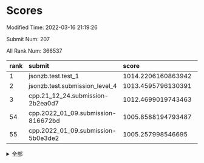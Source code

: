 # Scores

Modified Time: 2022-03-16 21:19:26

Submit Num: 207

All Rank Num: 366537

| rank |               submit               |       score        |       sigma        | pk_num |
| :--- | :--------------------------------- | :----------------- | :----------------- | :----- |
| 1    | jsonzb.test.test_1                 | 1014.2206160863942 | 0.8473708175498414 | 7082   |
| 2    | jsonzb.test.submission_level_4     | 1013.4595796130391 | 0.7962628042383035 | 7083   |
| 3    | cpp.21_12_24.submission-2b2ea0d7   | 1012.4699019743463 | 0.7991430131466893 | 7081   |
| 54   | cpp.2022_01_09.submission-816672bd | 1005.8588194793487 | 0.7299785388921801 | 7083   |
| 55   | cpp.2022_01_09.submission-5b0e3de2 | 1005.257998546695  | 0.7326068871374628 | 7084   |


<details>
<summary>全部</summary>

| rank |                 submit                 |       score        |       sigma        | pk_num |
| :--- | :------------------------------------- | :----------------- | :----------------- | :----- |
| 1    | jsonzb.test.test_1                     | 1014.2206160863942 | 0.8473708175498414 | 7082   |
| 2    | jsonzb.test.submission_level_4         | 1013.4595796130391 | 0.7962628042383035 | 7083   |
| 3    | cpp.21_12_24.submission-2b2ea0d7       | 1012.4699019743463 | 0.7991430131466893 | 7081   |
| 4    | gobigger.level_3.submission_level_3_12 | 1011.7559620806971 | 0.7771571067330174 | 7082   |
| 5    | gobigger.level_3.submission_level_3_23 | 1011.5200996063935 | 0.7524833663023505 | 7083   |
| 6    | gobigger.level_3.submission_level_3_24 | 1011.4420670132947 | 0.7666952650756933 | 7078   |
| 7    | gobigger.level_3.submission_level_3_39 | 1011.2501050264001 | 0.7596008959524463 | 7083   |
| 8    | gobigger.level_3.submission_level_3_9  | 1011.1878183538619 | 0.7693425973592134 | 7085   |
| 9    | gobigger.level_3.submission_level_3_33 | 1011.0246405997638 | 0.7709621595579392 | 7084   |
| 10   | gobigger.level_3.submission_level_3_25 | 1011.0033252912765 | 0.7905772830354239 | 7077   |
| 11   | gobigger.level_3.submission_level_3_26 | 1010.7893989264013 | 0.7555392054599614 | 7084   |
| 12   | gobigger.level_3.submission_level_3_10 | 1010.7136857582691 | 0.7927280831381087 | 7084   |
| 13   | gobigger.level_3.submission_level_3_42 | 1010.6588715442863 | 0.7723150339970586 | 7089   |
| 14   | gobigger.level_3.submission_level_3_31 | 1010.6292316259505 | 0.7679728134150242 | 7085   |
| 15   | gobigger.level_3.submission_level_3_5  | 1010.5807884555453 | 0.7439804362579199 | 7083   |
| 16   | gobigger.level_3.submission_level_3_6  | 1010.5650581256443 | 0.7678965163389778 | 7082   |
| 17   | gobigger.level_3.submission_level_3_4  | 1010.5606605528947 | 0.7618799926886076 | 7085   |
| 18   | gobigger.level_3.submission_level_3_8  | 1010.4737293792193 | 0.7620470896002556 | 7086   |
| 19   | gobigger.level_3.submission_level_3_30 | 1010.4491009998609 | 0.7964852763006588 | 7085   |
| 20   | gobigger.level_3.submission_level_3_17 | 1010.4091267029113 | 0.7441114543757027 | 7083   |
| 21   | gobigger.level_3.submission_level_3_20 | 1010.4036951696197 | 0.7553750362890971 | 7084   |
| 22   | gobigger.level_3.submission_level_3_3  | 1010.3806351566593 | 0.7783117083677079 | 7079   |
| 23   | gobigger.level_3.submission_level_3_47 | 1010.338065694194  | 0.7869509611771317 | 7082   |
| 24   | gobigger.level_3.submission_level_3_19 | 1010.2794935236905 | 0.7751757527136934 | 7084   |
| 25   | gobigger.level_3.submission_level_3_35 | 1010.2592836876923 | 0.7697995797990034 | 7081   |
| 26   | gobigger.level_3.submission_level_3_7  | 1010.2379250065075 | 0.7794588653668119 | 7084   |
| 27   | gobigger.level_3.submission_level_3_34 | 1010.2283306630234 | 0.7567533852908571 | 7085   |
| 28   | gobigger.level_3.submission_level_3_45 | 1010.191068512954  | 0.7531646830778802 | 7081   |
| 29   | gobigger.level_3.submission_level_3_38 | 1010.1688523781274 | 0.7469260284581725 | 7084   |
| 30   | gobigger.level_3.submission_level_3_48 | 1010.0544795625802 | 0.7688691202972134 | 7084   |
| 31   | gobigger.level_3.submission_level_3_14 | 1010.0360726534797 | 0.7622418684074059 | 7083   |
| 32   | gobigger.level_3.submission_level_3_15 | 1010.0053656617599 | 0.7740657842327409 | 7084   |
| 33   | gobigger.level_3.submission_level_3_11 | 1009.923386357232  | 0.7635412507570628 | 7080   |
| 34   | gobigger.level_3.submission_level_3_13 | 1009.9001459532291 | 0.7582748536866424 | 7084   |
| 35   | gobigger.level_3.submission_level_3_28 | 1009.8257411047775 | 0.7535171220156416 | 7087   |
| 36   | gobigger.level_3.submission_level_3_22 | 1009.8194963884815 | 0.754455799190506  | 7076   |
| 37   | gobigger.level_3.submission_level_3_18 | 1009.7101653666147 | 0.7571805943711231 | 7083   |
| 38   | gobigger.level_3.submission_level_3_27 | 1009.6958481212753 | 0.7685889316888254 | 7085   |
| 39   | gobigger.level_3.submission_level_3_44 | 1009.6491128205669 | 0.7442117091828958 | 7088   |
| 40   | gobigger.level_3.submission_level_3_21 | 1009.4796936432331 | 0.7298567869144815 | 7079   |
| 41   | gobigger.level_3.submission_level_3_29 | 1009.4052797046867 | 0.7477519467595735 | 7079   |
| 42   | gobigger.level_3.submission_level_3_16 | 1009.3063851797551 | 0.7505138052058619 | 7082   |
| 43   | gobigger.level_3.submission_level_3_1  | 1009.2768057996889 | 0.7461006060897455 | 7083   |
| 44   | gobigger.level_3.submission_level_3_37 | 1009.1683225142477 | 0.7494945774254488 | 7083   |
| 45   | gobigger.level_3.submission_level_3_32 | 1009.0084341103112 | 0.7548670641192714 | 7085   |
| 46   | gobigger.level_3.submission_level_3_2  | 1008.9884495916706 | 0.741742594848206  | 7081   |
| 47   | gobigger.level_3.submission_level_3_49 | 1008.9665608204436 | 0.7522095243187463 | 7082   |
| 48   | gobigger.level_3.submission_level_3_41 | 1008.8644218282442 | 0.7375834370087746 | 7082   |
| 49   | gobigger.level_3.submission_level_3_0  | 1008.7276061457492 | 0.7470250064699326 | 7083   |
| 50   | gobigger.level_3.submission_level_3_46 | 1008.6917738431334 | 0.727917695733811  | 7082   |
| 51   | gobigger.level_3.submission_level_3_40 | 1008.666419619861  | 0.7382828243113858 | 7083   |
| 52   | gobigger.level_3.submission_level_3_36 | 1008.6639966504102 | 0.7476526578614193 | 7082   |
| 53   | gobigger.level_3.submission_level_3_43 | 1008.1990052870442 | 0.736999024841471  | 7077   |
| 54   | cpp.2022_01_09.submission-816672bd     | 1005.8588194793487 | 0.7299785388921801 | 7083   |
| 55   | cpp.2022_01_09.submission-5b0e3de2     | 1005.257998546695  | 0.7326068871374628 | 7084   |
| 56   | gobigger.level_1.submission_level_1_43 | 1004.9775191502162 | 0.7165056165956273 | 7085   |
| 57   | gobigger.level_1.submission_level_1_38 | 1004.7194617002829 | 0.7255864327489018 | 7077   |
| 58   | gobigger.level_1.submission_level_1_41 | 1004.558360537594  | 0.7217632425234775 | 7087   |
| 59   | gobigger.level_1.submission_level_1_42 | 1004.5392638263778 | 0.7151477196013692 | 7082   |
| 60   | gobigger.level_1.submission_level_1_12 | 1004.2428416030591 | 0.7247629654965934 | 7087   |
| 61   | gobigger.level_1.submission_level_1_31 | 1004.2244734452046 | 0.7154656058699832 | 7080   |
| 62   | gobigger.level_1.submission_level_1_37 | 1004.195428371804  | 0.720392877797865  | 7081   |
| 63   | gobigger.level_1.submission_level_1_39 | 1004.1725389093323 | 0.7095245399722427 | 7080   |
| 64   | gobigger.level_1.submission_level_1_18 | 1004.1680721978342 | 0.7253069538449001 | 7082   |
| 65   | gobigger.level_1.submission_level_1_15 | 1004.1077093248646 | 0.7194649543319616 | 7080   |
| 66   | gobigger.level_1.submission_level_1_24 | 1003.9670855939962 | 0.7316670164853467 | 7083   |
| 67   | gobigger.level_1.submission_level_1_28 | 1003.9316403891144 | 0.7187623314370696 | 7079   |
| 68   | gobigger.level_1.submission_level_1_46 | 1003.8584023503083 | 0.7348726836372647 | 7081   |
| 69   | gobigger.level_1.submission_level_1_29 | 1003.8204278922901 | 0.7169175559066729 | 7077   |
| 70   | gobigger.level_1.submission_level_1_6  | 1003.784437619022  | 0.708099434376352  | 7081   |
| 71   | gobigger.level_1.submission_level_1_1  | 1003.733884145043  | 0.7194083826667215 | 7076   |
| 72   | gobigger.level_1.submission_level_1_26 | 1003.722485888871  | 0.7144127132818461 | 7083   |
| 73   | gobigger.level_1.submission_level_1_21 | 1003.6499628691395 | 0.706509634389391  | 7085   |
| 74   | gobigger.level_1.submission_level_1_36 | 1003.5737006866351 | 0.7152163891398499 | 7087   |
| 75   | gobigger.level_1.submission_level_1_47 | 1003.5507603865375 | 0.7251764877969461 | 7083   |
| 76   | gobigger.level_1.submission_level_1_45 | 1003.5174434861735 | 0.7179621176533563 | 7083   |
| 77   | gobigger.level_1.submission_level_1_34 | 1003.5135458541487 | 0.7115147684895284 | 7080   |
| 78   | gobigger.level_1.submission_level_1_2  | 1003.4378256728843 | 0.7244382803423407 | 7078   |
| 79   | gobigger.level_1.submission_level_1_19 | 1003.4201810507053 | 0.7297678655797695 | 7090   |
| 80   | gobigger.level_1.submission_level_1_27 | 1003.3665666228577 | 0.7247274413338859 | 7076   |
| 81   | gobigger.level_1.submission_level_1_20 | 1003.3637207591072 | 0.7191556551125546 | 7083   |
| 82   | gobigger.level_1.submission_level_1_5  | 1003.2324003573186 | 0.7026836653386958 | 7079   |
| 83   | gobigger.level_1.submission_level_1_11 | 1003.2305015165808 | 0.7154740144431282 | 7086   |
| 84   | gobigger.level_1.submission_level_1_35 | 1003.172481905057  | 0.7110398749518537 | 7088   |
| 85   | gobigger.level_1.submission_level_1_44 | 1003.1484000215466 | 0.7121513498386202 | 7091   |
| 86   | gobigger.level_1.submission_level_1_3  | 1003.0941473231669 | 0.7141952808449527 | 7081   |
| 87   | gobigger.level_1.submission_level_1_8  | 1003.0383298825941 | 0.711984222257303  | 7084   |
| 88   | gobigger.level_1.submission_level_1_23 | 1003.0273839580669 | 0.7084987426937798 | 7090   |
| 89   | gobigger.level_1.submission_level_1_14 | 1003.0273273646279 | 0.7138976625462559 | 7088   |
| 90   | gobigger.level_1.submission_level_1_10 | 1003.0267473148704 | 0.7048162923534133 | 7085   |
| 91   | gobigger.level_1.submission_level_1_48 | 1003.0014069317181 | 0.717677996721917  | 7083   |
| 92   | gobigger.level_1.submission_level_1_22 | 1002.9113898084687 | 0.7097926934051281 | 7086   |
| 93   | gobigger.level_1.submission_level_1_30 | 1002.9057844718404 | 0.7140506699681379 | 7085   |
| 94   | gobigger.level_1.submission_level_1_49 | 1002.8420035377144 | 0.7150080973113647 | 7082   |
| 95   | gobigger.level_1.submission_level_1_40 | 1002.7941240698542 | 0.7101838223080541 | 7078   |
| 96   | gobigger.level_1.submission_level_1_17 | 1002.7420236754625 | 0.7115829442188986 | 7088   |
| 97   | gobigger.level_1.submission_level_1_7  | 1002.6018017739106 | 0.7176678820329558 | 7078   |
| 98   | gobigger.level_1.submission_level_1_9  | 1002.5643429201252 | 0.7161156178974586 | 7088   |
| 99   | gobigger.level_1.submission_level_1_33 | 1002.4991600476944 | 0.7228107792174991 | 7084   |
| 100  | gobigger.level_1.submission_level_1_13 | 1002.3251064622171 | 0.7065990649624336 | 7081   |
| 101  | gobigger.level_1.submission_level_1_25 | 1002.163925963908  | 0.724550426440331  | 7082   |
| 102  | gobigger.level_1.submission_level_1_16 | 1002.1226737300864 | 0.7124783575860284 | 7083   |
| 103  | gobigger.level_1.submission_level_1_32 | 1001.9932112478912 | 0.7059358573902464 | 7079   |
| 104  | gobigger.level_1.submission_level_1_4  | 1001.575159128224  | 0.7026233756366328 | 7078   |
| 105  | gobigger.level_1.submission_level_1_0  | 1001.454601310295  | 0.7094359270157217 | 7083   |
| 106  | gobigger.random.submission_random_10   | 997.569670239141   | 0.7016169692046935 | 7084   |
| 107  | gobigger.random.submission_random_36   | 997.4029343534994  | 0.7098904584793542 | 7080   |
| 108  | gobigger.random.submission_random_17   | 997.0847149609478  | 0.7117709900969837 | 7080   |
| 109  | gobigger.random.submission_random_48   | 997.0417984549816  | 0.7103863537230317 | 7086   |
| 110  | gobigger.random.submission_random_22   | 997.0174947055747  | 0.6927215373492346 | 7083   |
| 111  | gobigger.random.submission_random_34   | 996.925997519043   | 0.7026615698017045 | 7080   |
| 112  | gobigger.random.submission_random_45   | 996.8451255207126  | 0.7124042815055257 | 7082   |
| 113  | gobigger.random.submission_random_30   | 996.7658862586063  | 0.6984039697405199 | 7081   |
| 114  | gobigger.random.submission_random_42   | 996.628664119151   | 0.7142474162496039 | 7081   |
| 115  | gobigger.random.submission_random_47   | 996.568058784528   | 0.6984023669334298 | 7087   |
| 116  | gobigger.random.submission_random_14   | 996.5605547225061  | 0.6954584135900708 | 7084   |
| 117  | gobigger.random.submission_random_16   | 996.5128265332403  | 0.7081737252525117 | 7091   |
| 118  | gobigger.random.submission_random_28   | 996.4323278940582  | 0.7083819805923861 | 7081   |
| 119  | gobigger.random.submission_random_8    | 996.3312355368429  | 0.708675517539121  | 7084   |
| 120  | gobigger.random.submission_random_21   | 996.3271442975638  | 0.7118318908643461 | 7087   |
| 121  | gobigger.random.submission_random_37   | 996.2889259680882  | 0.7078987711186937 | 7078   |
| 122  | gobigger.random.submission_random_46   | 996.1889944776084  | 0.6991289267417089 | 7081   |
| 123  | gobigger.random.submission_random_44   | 996.1675350904508  | 0.7127555601068909 | 7083   |
| 124  | gobigger.random.submission_random_29   | 996.1541480292168  | 0.7180521580924795 | 7087   |
| 125  | gobigger.random.submission_random_18   | 996.1431418250722  | 0.7056413233693495 | 7085   |
| 126  | gobigger.random.submission_random_49   | 995.9863665223509  | 0.7001713622670016 | 7081   |
| 127  | gobigger.random.submission_random_25   | 995.9047536966232  | 0.7117402392647438 | 7088   |
| 128  | gobigger.random.submission_random_38   | 995.8847537613823  | 0.7199557220721859 | 7087   |
| 129  | gobigger.random.submission_random_23   | 995.8001448766042  | 0.7261583254001075 | 7081   |
| 130  | gobigger.random.submission_random_24   | 995.748425743807   | 0.7218421755230456 | 7085   |
| 131  | gobigger.random.submission_random_31   | 995.7082585411824  | 0.7131859270899062 | 7083   |
| 132  | gobigger.random.submission_random_40   | 995.667463824916   | 0.7083598901484038 | 7084   |
| 133  | gobigger.random.submission_random_43   | 995.66476097991    | 0.7175983896767268 | 7082   |
| 134  | gobigger.random.submission_random_5    | 995.6534154685886  | 0.7142022758742165 | 7080   |
| 135  | gobigger.random.submission_random_2    | 995.6123371351916  | 0.7060182839023131 | 7083   |
| 136  | gobigger.random.submission_random_41   | 995.6080169346494  | 0.723431867883162  | 7088   |
| 137  | gobigger.random.submission_random_6    | 995.5323419166685  | 0.7269707069069269 | 7081   |
| 138  | gobigger.random.submission_random_19   | 995.5299224792318  | 0.7067010395328363 | 7088   |
| 139  | gobigger.random.submission_random_4    | 995.5195809298167  | 0.7185361279684923 | 7080   |
| 140  | gobigger.random.submission_random_11   | 995.4645095461375  | 0.7096981894508685 | 7079   |
| 141  | gobigger.random.submission_random_26   | 995.4249343948294  | 0.7229019464960638 | 7082   |
| 142  | gobigger.random.submission_random_3    | 995.4074733185095  | 0.7124632965238944 | 7082   |
| 143  | gobigger.random.submission_random_32   | 995.3751094264585  | 0.7267680985603246 | 7078   |
| 144  | gobigger.random.submission_random_12   | 995.2623985560774  | 0.7161575219092392 | 7083   |
| 145  | gobigger.random.submission_random_15   | 995.2148120189108  | 0.7167131357378391 | 7080   |
| 146  | gobigger.random.submission_random_20   | 995.1872723024088  | 0.7184529419052117 | 7079   |
| 147  | gobigger.random.submission_random_13   | 995.1538951260115  | 0.7199785204253856 | 7081   |
| 148  | gobigger.random.submission_random_1    | 995.1335760146095  | 0.7187250277474759 | 7086   |
| 149  | gobigger.random.submission_random_35   | 995.0947334399557  | 0.7169873365682535 | 7082   |
| 150  | gobigger.random.submission_random_27   | 995.0886294744782  | 0.7098457506964843 | 7082   |
| 151  | gobigger.random.submission_random_33   | 995.036397047966   | 0.7202853593183391 | 7085   |
| 152  | gobigger.random.submission_random_7    | 994.9096587427717  | 0.7097687863848706 | 7083   |
| 153  | gobigger.random.submission_random_0    | 994.7071598702443  | 0.7215505623066252 | 7080   |
| 154  | gobigger.random.submission_random_39   | 994.4472236727925  | 0.696524136841231  | 7082   |
| 155  | gobigger.level_2.submission_level_2_14 | 994.1631430019801  | 0.7470578354166018 | 7085   |
| 156  | gobigger.random.submission_random_9    | 994.0748877532216  | 0.7350998841372308 | 7085   |
| 157  | gobigger.level_2.submission_level_2_48 | 993.9824882747643  | 0.7370826607528339 | 7086   |
| 158  | gobigger.level_2.submission_level_2_24 | 993.8980605202971  | 0.7335891682531224 | 7091   |
| 159  | gobigger.level_2.submission_level_2_12 | 993.7859609158572  | 0.7432635786845876 | 7080   |
| 160  | gobigger.level_2.submission_level_2_40 | 993.7491151225851  | 0.7389659854588071 | 7083   |
| 161  | gobigger.level_2.submission_level_2_45 | 993.3484881385357  | 0.7407018326406366 | 7088   |
| 162  | gobigger.level_2.submission_level_2_23 | 993.2973752379067  | 0.7322531818615825 | 7084   |
| 163  | gobigger.level_2.submission_level_2_29 | 993.2695084743647  | 0.7519406491363417 | 7079   |
| 164  | gobigger.level_2.submission_level_2_4  | 993.1870070988957  | 0.7302528051055002 | 7080   |
| 165  | gobigger.level_2.submission_level_2_35 | 993.001030531167   | 0.72290549456832   | 7083   |
| 166  | gobigger.level_2.submission_level_2_44 | 992.9770650228811  | 0.731942308913051  | 7080   |
| 167  | gobigger.level_2.submission_level_2_41 | 992.9606897979071  | 0.7253648860529467 | 7084   |
| 168  | gobigger.level_2.submission_level_2_18 | 992.9458779681953  | 0.7362158985303492 | 7083   |
| 169  | gobigger.level_2.submission_level_2_9  | 992.8202417889809  | 0.7347936332852024 | 7079   |
| 170  | gobigger.level_2.submission_level_2_19 | 992.585686614493   | 0.7418880309384429 | 7085   |
| 171  | gobigger.level_2.submission_level_2_20 | 992.5164254374096  | 0.736867984291876  | 7081   |
| 172  | gobigger.level_2.submission_level_2_37 | 992.4241001573987  | 0.7463840634969323 | 7081   |
| 173  | gobigger.level_2.submission_level_2_6  | 992.4016107408742  | 0.7449752041079597 | 7081   |
| 174  | gobigger.level_2.submission_level_2_22 | 992.3834090139244  | 0.7514349384498482 | 7080   |
| 175  | gobigger.level_2.submission_level_2_21 | 992.3823558774104  | 0.7352195279822277 | 7080   |
| 176  | gobigger.level_2.submission_level_2_3  | 992.1531587722453  | 0.7561074137240705 | 7086   |
| 177  | gobigger.level_2.submission_level_2_11 | 992.0834198970061  | 0.7307391150567181 | 7081   |
| 178  | gobigger.level_2.submission_level_2_33 | 992.0747947481105  | 0.7472973242997101 | 7085   |
| 179  | gobigger.level_2.submission_level_2_16 | 991.988146122291   | 0.7632992313797893 | 7087   |
| 180  | gobigger.level_2.submission_level_2_30 | 991.9178086707178  | 0.7469062488208634 | 7086   |
| 181  | gobigger.level_2.submission_level_2_42 | 991.8703049906793  | 0.73863124031974   | 7087   |
| 182  | gobigger.level_2.submission_level_2_39 | 991.866764787646   | 0.7620900244127864 | 7082   |
| 183  | gobigger.level_2.submission_level_2_5  | 991.8621436870832  | 0.737328815389974  | 7081   |
| 184  | gobigger.level_2.submission_level_2_15 | 991.8344975995271  | 0.7468617227369038 | 7081   |
| 185  | gobigger.level_2.submission_level_2_31 | 991.820111034839   | 0.7525564684122069 | 7083   |
| 186  | gobigger.level_2.submission_level_2_27 | 991.7812795951     | 0.7233732907974207 | 7080   |
| 187  | gobigger.level_2.submission_level_2_7  | 991.767665178856   | 0.7610248805301172 | 7087   |
| 188  | gobigger.level_2.submission_level_2_38 | 991.7647482012719  | 0.7329053915492646 | 7088   |
| 189  | gobigger.level_2.submission_level_2_10 | 991.7326758687303  | 0.7538331588556428 | 7084   |
| 190  | gobigger.level_2.submission_level_2_32 | 991.6837382440161  | 0.7416401000132402 | 7087   |
| 191  | gobigger.level_2.submission_level_2_13 | 991.6739259353053  | 0.7435998324864231 | 7079   |
| 192  | gobigger.level_2.submission_level_2_26 | 991.6330329758347  | 0.764814058929182  | 7083   |
| 193  | gobigger.level_2.submission_level_2_36 | 991.6270244187594  | 0.7559643748481628 | 7083   |
| 194  | gobigger.level_2.submission_level_2_43 | 991.5681956311978  | 0.7383487689453624 | 7086   |
| 195  | gobigger.level_2.submission_level_2_0  | 991.5623149756013  | 0.7623802598321443 | 7079   |
| 196  | gobigger.level_2.submission_level_2_49 | 991.4704072519069  | 0.7505482142284678 | 7084   |
| 197  | gobigger.level_2.submission_level_2_46 | 991.4518406843273  | 0.7377852360510566 | 7089   |
| 198  | gobigger.level_2.submission_level_2_8  | 991.244611144249   | 0.7536278124083374 | 7081   |
| 199  | gobigger.level_2.submission_level_2_25 | 991.0541213617493  | 0.7548390643871833 | 7081   |
| 200  | gobigger.level_2.submission_level_2_47 | 990.8563904664863  | 0.7631871115236937 | 7083   |
| 201  | gobigger.level_2.submission_level_2_2  | 990.7570145132139  | 0.7462014123241093 | 7079   |
| 202  | gobigger.level_2.submission_level_2_17 | 990.425263135478   | 0.7493473157081348 | 7084   |
| 203  | gobigger.level_2.submission_level_2_28 | 990.3169254194222  | 0.7696776468567388 | 7083   |
| 204  | gobigger.level_2.submission_level_2_34 | 989.5413902018612  | 0.7765822172389517 | 7079   |
| 205  | gobigger.level_2.submission_level_2_1  | 989.3470204495504  | 0.772279731801056  | 7080   |
| 206  | gobigger.none.submission_none_0        | 977.9809244938205  | 1.2464527795785378 | 7089   |
| 207  | gobigger.none.submission_none_1        | 973.6877563907593  | 1.7458372186226092 | 7078   |

</details>